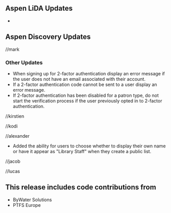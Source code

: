 ## Aspen LiDA Updates
- 

## Aspen Discovery Updates
//mark
### Other Updates
- When signing up for 2-factor authentication display an error message if the user does not have an email associated with their account. 
- If a 2-factor authentication code cannot be sent to a user display an error message. 
- If 2-factor authentication has been disabled for a patron type, do not start the verification process if the user previously opted in to 2-factor authentication.

//kirstien

//kodi

//alexander
- Added the ability for users to choose whether to display their own name or have it appear as "Library Staff" when they create a public list.

//jacob

//lucas


## This release includes code contributions from
- ByWater Solutions
- PTFS Europe
